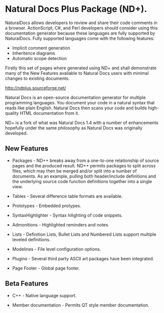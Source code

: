 Natural Docs Plus Package (ND+).
================================

NaturalDocs allows developers to review and share their code
comments in a browser. ActionScript, C#, and Perl developers
should consider using this documentation generator because
these languages are fully supported by NaturalDocs. Fully
supported languages come with the following features:

* Implicit comment generation
* Inheritence diagrams
* Automatic scope detection

Firstly this set of pages where generated using ND+ and shall
demonstrate many of the New Features available to Natural
Docs users with minimal changes to existing documents.

http://ndplus.sourceforge.net/

Natural Docs is an open-source documentation generator for
multiple programming languages. You document your code in a
natural syntax that reads like plain English. Natural Docs
then scans your code and builds high-quality HTML
documentation from it.

ND+ is a fork of what was Natural Docs 1.4 with a number of
enhancements hopefully under the same philosophy as Natural
Docs was originally developed.


New Features
------------

* Packages - ND++ breaks away from a one-to-one
  relationship of source pages and the produced result.
  ND++ permits packages to split across files, which
  may then be merged and/or split into a number of
  documents.
  As an example, pulling both header/include
  definitions and the underlying source code function
  definitions together into a single view.

* Tables - Several difference table formats are available.

* Prototypes - Embedded protypes.

* SyntaxHighlighter - Syntax hilighting of code snippets.

* Admonitions - Highlighted reminders and notes.

* Lists - Definition Lists, Bullet Lists and Numbered
Lists support multiple leveled definitions.

* Modelines - File level configuration options.

* Plugins - Several third party ASCII art packages have
been integrated.

* Page Footer - Global page footer.

Beta Features
-------------

* C++ - Native language support.

* Member documentation - Permits QT style member
documentation.

